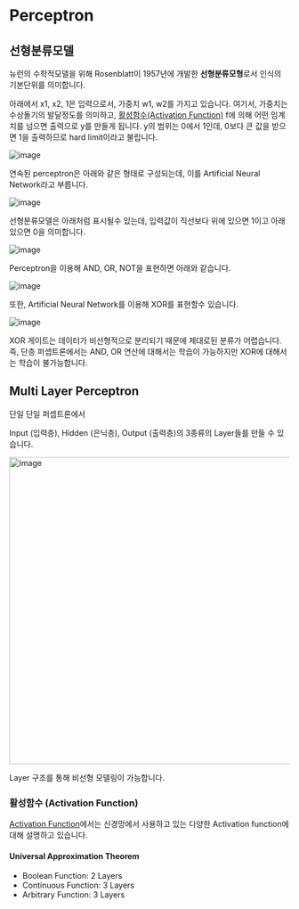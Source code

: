 # Perceptron

## 선형분류모델

뉴런의 수학적모델을 위해 Rosenblatt이 1957년에 개발한 **선형분류모형**로서 인식의 기본단위를 의미합니다. 

아래에서 x1, x2, 1은 입력으로서, 가중치 w1, w2를 가지고 있습니다. 여기서, 가중치는 수상돌기의 발달정도를 의미하고, [활성함수(Activation Function)](https://github.com/kyopark2014/ML-Algorithms/blob/main/activation-function.md) f에 의해 어떤 임계치를 넘으면 출력으로 y를 만들게 됩니다. y의 범위는 0에서 1인데, 0보다 큰 값을 받으면 1을 출력하므로 hard limit이라고 불립니다. 

![image](https://user-images.githubusercontent.com/52392004/187052605-4935035d-5faf-4a66-b326-87affa297063.png)

연속된 perceptron은 아래와 같은 형태로 구성되는데, 이를 Artificial Neural Network라고 부릅니다. 

![image](https://user-images.githubusercontent.com/52392004/187052824-3ce286c3-a2dd-498e-8396-12d9aca31455.png)

선형분류모델은 아래처럼 표시될수 있는데, 입력값이 직선보다 위에 있으면 1이고 아래있으면 0을 의미합니다. 

![image](https://user-images.githubusercontent.com/52392004/187052865-db5a5eaf-bfa2-49cc-bcc8-54c9e702ac69.png)

Perceptron을 이용해 AND, OR, NOT을 표현하면 아래와 같습니다.

![image](https://user-images.githubusercontent.com/52392004/187052902-01df2b3c-5e68-41a6-928a-ca3755f28261.png)

또한, Artificial Neural Network를 이용해 XOR를 표현할수 있습니다.

![image](https://user-images.githubusercontent.com/52392004/187052913-3f7a55e3-c494-426f-b478-290ad9a1ba91.png)

XOR 게이트는 데이터가 비선형적으로 분리되기 때문에 제대로된 분류가 어렵습니다. 즉, 단층 퍼셉트론에서는 AND, OR 연산에 대해서는 학습이 가능하지만 XOR에 대해서는 학습이 불가능합니다. 


## Multi Layer Perceptron

단일 
단일 퍼셉트론에서 


Input (입력층), Hidden (은닉층), Output (출력층)의 3종류의 Layer들를 만들 수 있습니다. 

<img width="551" alt="image" src="https://user-images.githubusercontent.com/52392004/187053103-cf7ffa03-cf40-4d1f-b513-223c923e6dcc.png">


Layer 구조를 통해 비선형 모델링이 가능합니다. 


### 활성함수 (Activation Function)

[Activation Function](https://github.com/kyopark2014/ML-Algorithms/blob/main/activation-function.md)에서는 신경망에서 사용하고 있는 다양한 Activation function에 대해 설명하고 있습니다.


#### Universal Approximation Theorem

- Boolean Function: 2 Layers
- Continuous Function: 3 Layers
- Arbitrary Function: 3 Layers
